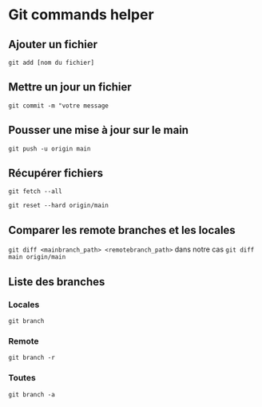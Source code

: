 # Git commands helper

## Ajouter un fichier

`git add [nom du fichier]`

## Mettre un jour un fichier

`git commit -m "votre message`

## Pousser une mise à jour sur le main

`git push -u origin main`

## Récupérer fichiers

`git fetch --all`

`git reset --hard origin/main`

## Comparer les remote branches et les locales

`git diff <mainbranch_path> <remotebranch_path>` dans notre cas `git diff main origin/main`

## Liste des branches

### Locales

`git branch`

### Remote

`git branch -r`

### Toutes

`git branch -a`
